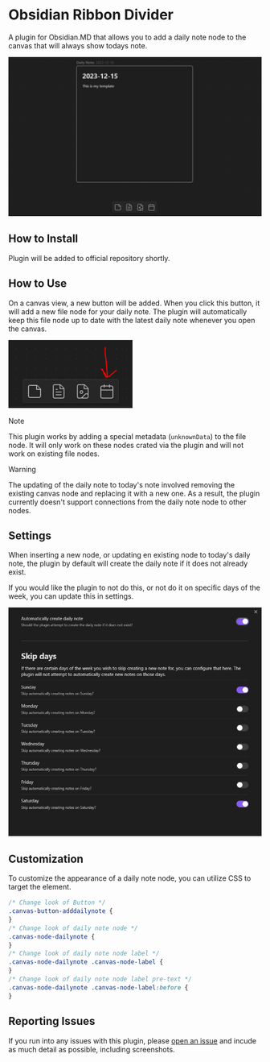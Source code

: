 # Obsidian Ribbon Divider

A plugin for Obsidian.MD that allows you to add a daily note node to the canvas that will always show todays note.

![A screenshot of a daily note on the canvas and the "add daily note" button in the bottom controls](canvas.png)

## How to Install

Plugin will be added to official repository shortly.

## How to Use

On a canvas view, a new button will be added. When you click this button, it will add a new file node for your daily note. The plugin will automatically keep this file node up to date with the latest daily note whenever you open the canvas.

![A screenshot showing the "add daily note" button](add_button.png)

> [!NOTE]
> This plugin works by adding a special metadata (`unknownData`) to the file node. It will only work on these nodes crated via the plugin and will not work on existing file nodes.

> [!WARNING]
> The updating of the daily note to today's note involved removing the existing canvas node and replacing it with a new one. As a result, the plugin currently doesn't support connections from the daily note node to other nodes.

## Settings

When inserting a new node, or updating en existing node to today's daily note, the plugin by default will create the daily note if it does not already exist.

If you would like the plugin to not do this, or not do it on specific days of the week, you can update this in settings.

![A screenshot of the settings screen](settings.png)

## Customization

To customize the appearance of a daily note node, you can utilize CSS to target the element.

```css
/* Change look of Button */
.canvas-button-adddailynote {
}
/* Change look of daily note node */
.canvas-node-dailynote {
}
/* Change look of daily note node label */
.canvas-node-dailynote .canvas-node-label {
}
/* Change look of daily note node label pre-text */
.canvas-node-dailynote .canvas-node-label:before {
}
```

## Reporting Issues

If you run into any issues with this plugin, please [open an issue](https://github.com/andrewmcgivery/obsidian-ribbon-divider/issues/new) and incude as much detail as possible, including screenshots.
